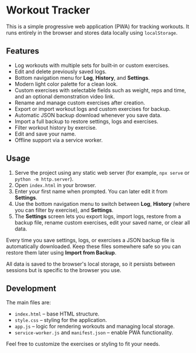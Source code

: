 # Workout Tracker

This is a simple progressive web application (PWA) for tracking workouts. It runs entirely in the browser and stores data locally using `localStorage`.

## Features

- Log workouts with multiple sets for built‑in or custom exercises.
- Edit and delete previously saved logs.
- Bottom navigation menu for **Log**, **History**, and **Settings**.
- Modern light color palette for a clean look.
- Custom exercises with selectable fields such as weight, reps and time, and an optional demonstration video link.
- Rename and manage custom exercises after creation.
- Export or import workout logs and custom exercises for backup.
- Automatic JSON backup download whenever you save data.
- Import a full backup to restore settings, logs and exercises.
- Filter workout history by exercise.
- Edit and save your name.
- Offline support via a service worker.

## Usage

1. Serve the project using any static web server (for example, `npx serve` or `python -m http.server`).
2. Open `index.html` in your browser.
3. Enter your first name when prompted. You can later edit it from **Settings**.
4. Use the bottom navigation menu to switch between **Log**, **History** (where you can filter by exercise), and **Settings**.
5. The **Settings** screen lets you export logs, import logs, restore from a backup file, rename custom exercises, edit your saved name, or clear all data.

Every time you save settings, logs, or exercises a JSON backup file is automatically downloaded. Keep these files somewhere safe so you can restore them later using **Import from Backup**.

All data is saved to the browser's local storage, so it persists between sessions but is specific to the browser you use.

## Development

The main files are:

- `index.html` – base HTML structure.
- `style.css` – styling for the application.
- `app.js` – logic for rendering workouts and managing local storage.
- `service-worker.js` and `manifest.json` – enable PWA functionality.

Feel free to customize the exercises or styling to fit your needs.
